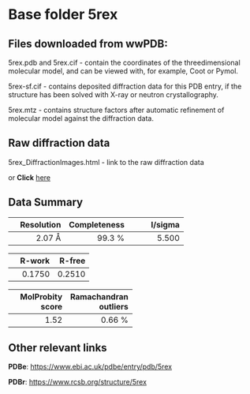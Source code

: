 # Base folder 5rex

## Files downloaded from wwPDB:

5rex.pdb and 5rex.cif - contain the coordinates of the threedimensional molecular model, and can be viewed with, for example, Coot or Pymol.

5rex-sf.cif - contains deposited diffraction data for this PDB entry, if the structure has been solved with X-ray or neutron crystallography.

5rex.mtz - contains structure factors after automatic refinement of molecular model against the diffraction data.

## Raw diffraction data

5rex_DiffractionImages.html - link to the raw diffraction data 

or **Click** [here](https://zenodo.org/record/3731010) 

## Data Summary
|   | Resolution | Completeness| I/sigma |
|---|-------------:|----------------:|--------------:|
|   |2.07 Å|99.3  %|<img width=50/>5.500|

|   | **R-work**| **R-free**   
|---|-------------:|----------------:|           
||0.1750|0.2510|

|   |**MolProbity<br>score**| **Ramachandran<br>outliers** 
|---|-------------:|----------------:|
||1.52|0.66 %|

## Other relevant links 
**PDBe**:  https://www.ebi.ac.uk/pdbe/entry/pdb/5rex
 
**PDBr**: https://www.rcsb.org/structure/5rex 

